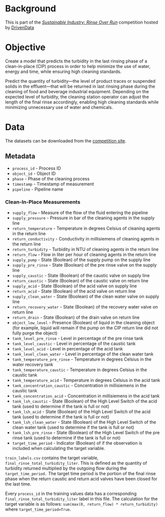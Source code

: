 # Background

This is part of the [*Sustainable Industry: Rinse Over Run*](https://www.drivendata.org/competitions/56/predict-cleaning-time-series/) competition hosted by [DrivenData](https://www.drivendata.org/)

# Objective

Create a model that predicts the turbidity in the last rinsing phase of a clean-in-place (CIP) process in order to help minimize the use of water, energy and time, while ensuring high cleaning standards.

Predict the quantity of turbidity—the level of product traces or suspended solids in the effluent—that will be returned in last rinsing phase during the cleaning of food and beverage industrial equipment. Depending on the expected level of turbidity, the cleaning station operator can adjust the length of the final rinse accordingly, enabling high cleaning standards while minimizing unnecessary use of water and chemicals.

# Data

The datasets can be downloaded from the [competition site](https://www.drivendata.org/competitions/56/predict-cleaning-time-series/data/).

## Metadata

* `process_id` - Process ID
* `object_id` - Object ID
* `phase` - Phase of the cleaning process
* `timestamp` - Timestamp of measurement
* `pipeline` - Pipeline name

### Clean-In-Place Measurements

* `supply_flow` - Measure of the flow of the fluid entering the pipeline
* `supply_pressure` - Pressure in bar of the cleaning agents in the supply line
* `return_temperature` - Temperature in degrees Celsius of cleaning agents in the return line
* `return_conductivity` - Conductivity in millisiemens of cleaning agents in the return line
* `return_turbidity` - Turbidity in NTU of cleaning agents in the return line
* `return_flow` - Flow in liter per hour of cleaning agents in the return line
* `supply_pump` - State (Boolean) of the supply pump on the supply line
* `supply_pre_rinse` - State (Boolean) of the pre rinse valve on the supply line
* `supply_caustic` - State (Boolean) of the caustic valve on supply line
* `return_caustic` - State (Boolean) of the caustic valve on return line
* `supply_acid` - State (Boolean) of the acid valve on supply line
* `return_acid` - State (Boolean) of the acid valve on return line
* `supply_clean_water` - State (Boolean) of the clean water valve on supply line
* `return_recovery_water` - State (Boolean) of the recovery water valve on return line
* `return_drain` - State (Boolean) of the drain valve on return line
* `object_low_level` - Presence (Boolean) of liquid in the cleaning object (for example, liquid will remain if the pump on the CIP return line did not fully purge the object)
* `tank_level_pre_rinse` - Level in percentage of the pre rinse tank
* `tank_level_caustic` - Level in percentage of the caustic tank
* `tank_level_acid` - Level in percentage of the acid tank
* `tank_level_clean_water` - Level in percentage of the clean water tank
* `tank_temperature_pre_rinse` - Temperature in degrees Celsius in the water recovery tank
* `tank_temperature_caustic` - Temperature in degrees Celsius in the caustic tank
* `tank_temperature_acid` - Temperature in degrees Celsius in the acid tank
* `tank_concentration_caustic` - Concentration in millisiemens in the caustic tank
* `tank_concentration_acid` - Concentration in millisiemens in the acid tank
* `tank_lsh_caustic` - State (Boolean) of the High Level Switch of the acid tank (used to determine if the tank is full or not)
* `tank_lsh_acid` - State (Boolean) of the High Level Switch of the acid tank (used to determine if the tank is full or not)
* `tank_lsh_clean_water` - State (Boolean) of the High Level Switch of the clean water tank (used to determine if the tank is full or not)
* `tank_lsh_pre_rinse` - State (Boolean) of the High Level Switch of the pre rinse tank (used to determine if the tank is full or not)
* `target_time_period` - Indicator (Boolean) of if the observation is included when calculating the target variable.

`train_labels.csv` contains the target variable, `final_rinse_total_turbidity_liter`. This is defined as the quantity of turbidity returned multiplied by the outgoing flow during the `target_time_period.` The target time period is the portion of the final rinse phase when the return caustic and return acid valves have been closed for the last time. 

Every `process_id` in the training values data has a corresponding `final_rinse_total_turbidity_liter` label in this file. The calculation for the target variable is as follows: `sum(max(0, return_flow) * return_turbidity)` where `target_time_period=True`.
